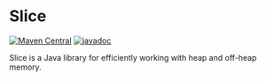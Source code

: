 # Slice
[![Maven Central](https://img.shields.io/maven-central/v/io.airlift/slice.svg?label=Maven%20Central)](https://search.maven.org/#search%7Cga%7C1%7Cg%3A%22io.airlift%22%20AND%20a%3A%22slice%22)
[![javadoc](https://javadoc.io/badge2/io.airlift/slice/javadoc.svg)](https://javadoc.io/doc/io.airlift/slice)

Slice is a Java library for efficiently working with heap and off-heap memory.
